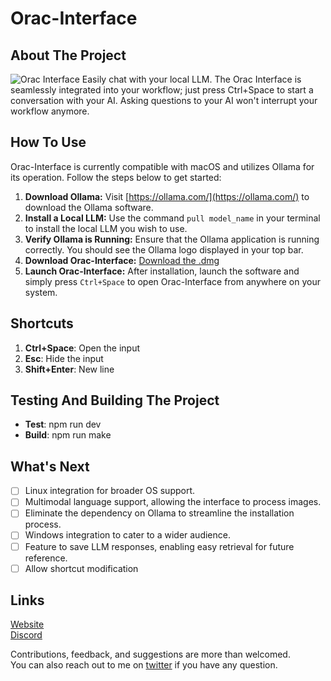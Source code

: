 # Orac-Interface

## About The Project
![Orac Interface](https://i.ibb.co/GRYs9sL/orac-demo-pic.png)
Easily chat with your local LLM. The Orac Interface is seamlessly integrated into your workflow; just press Ctrl+Space to start a conversation with your AI. Asking questions to your AI won't interrupt your workflow anymore.


## How To Use

Orac-Interface is currently compatible with macOS and utilizes Ollama for its operation. Follow the steps below to get started:

1. **Download Ollama:** Visit [https://ollama.com/](https://ollama.com/) to download the Ollama software.
2. **Install a Local LLM:** Use the command `pull model_name` in your terminal to install the local LLM you wish to use.
3. **Verify Ollama is Running:** Ensure that the Ollama application is running correctly. You should see the Ollama logo displayed in your top bar.
4. **Download Orac-Interface:** [Download the .dmg](https://dub.sh/OlyKTY8)
5. **Launch Orac-Interface:** After installation, launch the software and simply press `Ctrl+Space` to open Orac-Interface from anywhere on your system.


## Shortcuts
1. **Ctrl+Space**: Open the input
2. **Esc**: Hide the input
3. **Shift+Enter**: New line

## Testing And Building The Project
- **Test**: npm run dev
- **Build**: npm run make

## What's Next

- [ ] Linux integration for broader OS support.
- [ ] Multimodal language support, allowing the interface to process images.
- [ ] Eliminate the dependency on Ollama to streamline the installation process.
- [ ] Windows integration to cater to a wider audience.
- [ ] Feature to save LLM responses, enabling easy retrieval for future reference.
- [ ] Allow shortcut modification

## Links
[Website](orac-interface.vercel.app)\
[Discord](https://dub.sh/WkWCKNd)

Contributions, feedback, and suggestions are more than welcomed.\
You can also reach out to me on [twitter](https://x.com/achsill) if you have any question.
